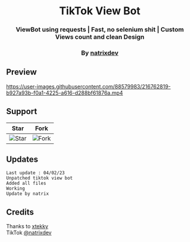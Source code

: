 <div align="center"> 
<h1>TikTok View Bot</h1>
<h3>ViewBot using requests | Fast, no selenium shit | Custom Views count and clean Design</h3>
<h3>By <a href="https://github.com/natrixdev">natrixdev</a></h3>
</div>

## Preview
https://user-images.githubusercontent.com/88579983/216762819-b927a93b-f0a1-4225-a616-d288bf61876a.mp4

## Support 
| Star                                     | Fork                                     |
| ---------------------------------------- | ---------------------------------------- |
| ![Star](https://i.imgur.com/41nhvJ1.png) | ![Fork](https://i.imgur.com/MOtHDPV.png) |

## Updates 
```
Last update : 04/02/23 
Unpatched tiktok view bot 
Added all files 
Working 
Update by natrix
```

## Credits 
Thanks to [xtekky](https://github.com/xtekky/)<br>
TikTok [@natrixdev](https://www.tiktok.com/@natrixdev)<br>
